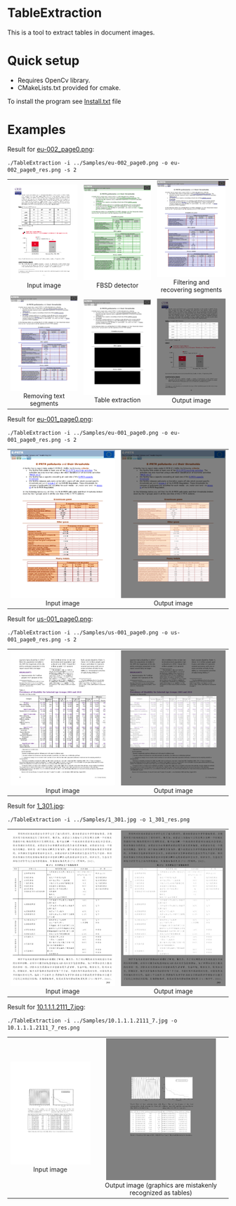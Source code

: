 # TableExtraction

This is a tool to extract tables in document images.

# Quick setup 

* Requires OpenCv library.
* CMakeLists.txt provided for cmake.

To install the program see <a href="https://github.com/ngophuc/TableExtraction/blob/main/Install.txt">Install.txt</a> file

# Examples
<p>Result for <a href="https://github.com/ngophuc/TableExtraction/blob/main/Samples/eu-002_page0.png">eu-002_page0.png</a>: </p>&#x000A;&#x000A;
<pre class="code highlight js-syntax-highlight plaintext">
<code>./TableExtraction -i ../Samples/eu-002_page0.png -o eu-002_page0_res.png -s 2</code>
</pre>&#x000A;&#x000A;
<p>
  <table cellpadding="5">
    <tr>
    <td align="center" valign="center">
      <a href="https://github.com/ngophuc/TableExtraction/blob/main/Samples/eu-002_page0.png">
        <img width="250" src="https://github.com/ngophuc/TableExtraction/blob/main/Samples/eu-002_page0.png" alt="Input image" />
      </a>  
    <br />
    Input image
    </td>
    <td align="center" valign="center">
      <a href="https://github.com/ngophuc/TableExtraction/blob/main/Results/res_Seg.png">
        <img width="250" src="https://github.com/ngophuc/TableExtraction/blob/main/Results/res_Seg.png" alt="FBSD detector" />
      </a>
    <br />
    FBSD detector
    </td>  
    <td align="center" valign="center">
      <a href="https://github.com/ngophuc/TableExtraction/blob/main/Results/res_HVEg.png">
        <img width="250" src="https://github.com/ngophuc/TableExtraction/blob/main/Results/res_HVEg.png" alt="Filtering horizontal and vertical segments" />
      </a>
    <br />
    Filtering and recovering segments
    </td>
    </tr>
    <tr>
    <td align="center" valign="center">
      <a href="https://github.com/ngophuc/TableExtraction/blob/main/Results/res_HVT.png">
        <img width="250" src="https://github.com/ngophuc/TableExtraction/blob/main/Results/res_HVT.png" alt="Removing text segments" />
      </a>  
    <br />
    Removing text segments
    </td> 
    <td align="center" valign="center">
      <a href="https://github.com/ngophuc/TableExtraction/blob/main/Results/res_HVTable.png">
        <img width="250" src="https://github.com/ngophuc/TableExtraction/blob/main/Results/res_HVTable.png" alt="Table extraction" />
      </a>
    <br />
    Table extraction
    </td>
    <td align="center" valign="center">
      <a href="https://github.com/ngophuc/TableExtraction/blob/main/Results/eu-002_page0_res.png">
        <img width="250" src="https://github.com/ngophuc/TableExtraction/blob/main/Results/eu-002_page0_res.png" alt="Output image" />
      </a>
    <br />
    Output image
    </td>    
    </tr>
  </table>
</p>

<p>Result for <a href="https://github.com/ngophuc/TableExtraction/blob/main/Samples/eu-001_page0.png">eu-001_page0.png</a>: </p>&#x000A;&#x000A;
<pre class="code highlight js-syntax-highlight plaintext">
<code>./TableExtraction -i ../Samples/eu-001_page0.png -o eu-001_page0_res.png -s 2</code>
</pre>&#x000A;&#x000A;
<p>
<table cellpadding="5">
  <tr>
  <td align="center" valign="center">
    <a href="https://github.com/ngophuc/TableExtraction/blob/main/Samples/eu-001_page0.png">
      <img width="250" src="https://github.com/ngophuc/TableExtraction/blob/main/Samples/eu-001_page0.png" alt="Input image" />
    </a>  
  <br />
  Input image
  </td>
  <td align="center" valign="center">
    <a href="https://github.com/ngophuc/TableExtraction/blob/main/Results/eu-001_page0_res.png">
      <img width="250" src="https://github.com/ngophuc/TableExtraction/blob/main/Results/eu-001_page0_res.png" alt="Output image" />
    </a>
  <br />
  Output image
  </td>    
  </tr>
</table>

<p>Result for <a href="https://github.com/ngophuc/TableExtraction/blob/main/Samples/us-001_page0.png">us-001_page0.png</a>: </p>&#x000A;&#x000A;
<pre class="code highlight js-syntax-highlight plaintext">
<code>./TableExtraction -i ../Samples/us-001_page0.png -o us-001_page0_res.png -s 2</code>
</pre>&#x000A;&#x000A;
<p>
<table cellpadding="5">
  <tr>
  <td align="center" valign="center">
    <a href="https://github.com/ngophuc/TableExtraction/blob/main/Samples/us-001_page0.png">
      <img width="250" src="https://github.com/ngophuc/TableExtraction/blob/main/Samples/us-001_page0.png" alt="Input image" />
    </a>  
  <br />
  Input image
  </td>
  <td align="center" valign="center">
    <a href="https://github.com/ngophuc/TableExtraction/blob/main/Results/us-001_page0_res.png">
      <img width="250" src="https://github.com/ngophuc/TableExtraction/blob/main/Results/us-001_page0_res.png" alt="Output image" />
    </a>
  <br />
  Output image
  </td>    
  </tr>
</table>

<p>Result for <a href="https://github.com/ngophuc/TableExtraction/blob/main/Samples/1_301.jpg">1_301.jpg</a>: </p>&#x000A;&#x000A;
<pre class="code highlight js-syntax-highlight plaintext">
<code>./TableExtraction -i ../Samples/1_301.jpg -o 1_301_res.png</code>
</pre>&#x000A;&#x000A;
<p>
<table cellpadding="5">
  <tr>
  <td align="center" valign="center">
    <a href="https://github.com/ngophuc/TableExtraction/blob/main/Samples/1_301.jpg">
      <img width="250" src="https://github.com/ngophuc/TableExtraction/blob/main/Samples/1_301.jpg" alt="Input image" />
    </a>  
  <br />
  Input image
  </td>
  <td align="center" valign="center">
    <a href="https://github.com/ngophuc/TableExtraction/blob/main/Results/1_301_res.png">
      <img width="250" src="https://github.com/ngophuc/TableExtraction/blob/main/Results/1_301_res.png" alt="Output image" />
    </a>
  <br />
  Output image
  </td>    
  </tr>
</table>

<p>Result for <a href="https://github.com/ngophuc/TableExtraction/blob/main/Samples/10.1.1.1.2111_7.jpg">10.1.1.1.2111_7.jpg</a>: </p>&#x000A;&#x000A;
<pre class="code highlight js-syntax-highlight plaintext">
<code>./TableExtraction -i ../Samples/10.1.1.1.2111_7.jpg -o 10.1.1.1.2111_7_res.png</code>
</pre>&#x000A;&#x000A;
<p>
<table cellpadding="5">
  <tr>
  <td align="center" valign="center">
    <a href="https://github.com/ngophuc/TableExtraction/blob/main/Samples/10.1.1.1.2111_7.jpg">
      <img width="250" src="https://github.com/ngophuc/TableExtraction/blob/main/Samples/10.1.1.1.2111_7.jpg" alt="Input image" />
    </a>  
  <br />
  Input image
  </td>
  <td align="center" valign="center">
    <a href="https://github.com/ngophuc/TableExtraction/blob/main/Results/10.1.1.1.2111_7_res.png">
      <img width="250" src="https://github.com/ngophuc/TableExtraction/blob/main/Results/10.1.1.1.2111_7_res.png" alt="Output image" />
    </a>
  <br />
  Output image (graphics are  mistakenly recognized as tables)
  </td>    
  </tr>
</table>
